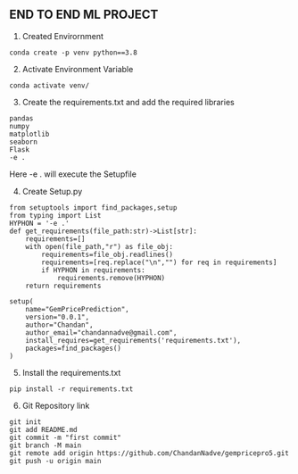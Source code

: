 ## END TO END ML PROJECT

1. Created Envirornment

```
conda create -p venv python==3.8
```



2. Activate Environment Variable

```
conda activate venv/
```

3. Create the requirements.txt and add the required libraries
```
pandas
numpy
matplotlib
seaborn
Flask
-e .
```

Here -e . will execute the Setupfile


4. Create Setup.py
```
from setuptools import find_packages,setup
from typing import List
HYPHON = '-e .'
def get_requirements(file_path:str)->List[str]:
    requirements=[]
    with open(file_path,"r") as file_obj:
        requirements=file_obj.readlines()
        requirements=[req.replace("\n","") for req in requirements]  
        if HYPHON in requirements:
            requirements.remove(HYPHON)
    return requirements

setup(
    name="GemPricePrediction",
    version="0.0.1",
    author="Chandan",
    author_email="chandannadve@gmail.com",
    install_requires=get_requirements('requirements.txt'),
    packages=find_packages()
)
```

5. Install the requirements.txt
```
pip install -r requirements.txt
```
6. Git Repository link
```
git init
git add README.md
git commit -m "first commit"
git branch -M main
git remote add origin https://github.com/ChandanNadve/gempricepro5.git
git push -u origin main
```